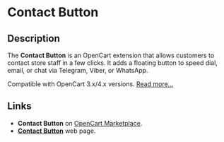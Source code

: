 # Contact Button

## Description
The **Contact Button** is an OpenCart extension that allows customers to contact store staff in a few clicks. It adds a floating button to speed dial, email, or chat via Telegram, Viber, or WhatsApp.

Compatible with OpenCart 3.x/4.x versions. [Read more...](./module/README.md)

## Links
* **Contact Button** on [OpenCart Marketplace](https://www.opencart.com/index.php?route=marketplace/extension/info&extension_id=43102).
* **[Contact Button](https://ocmod.space/contact-button)** web page.
